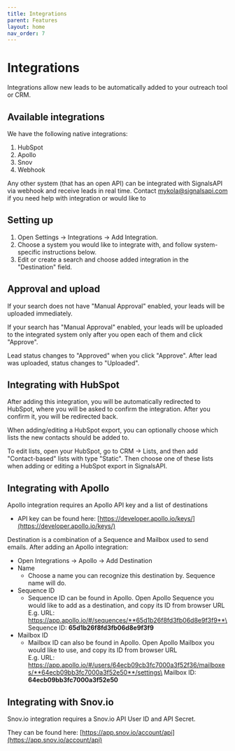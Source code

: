 ```yaml
---
title: Integrations
parent: Features
layout: home
nav_order: 7
---
```


# Integrations

Integrations allow new leads to be automatically added to your outreach tool or CRM.

## Available integrations

We have the following native integrations:

1. HubSpot
2. Apollo
3. Snov
4. Webhook

Any other system (that has an open API) can be integrated with SignalsAPI via webhook and receive leads in real time. Contact mykola@signalsapi.com if you need help with integration or would like to&#x20;

## Setting up

1. Open Settings -> Integrations -> Add Integration.
2. Choose a system you would like to integrate with, and follow system-specific instructions below.
3. Edit or create a search and choose added integration in the "Destination" field.

## Approval and upload

If your search does not have "Manual Approval" enabled, your leads will be uploaded immediately.

If your search has "Manual Approval" enabled, your leads will be uploaded to the integrated system only after you open each of them and click "Approve".

Lead status changes to "Approved" when you click "Approve". After lead was uploaded, status changes to "Uploaded".

## Integrating with HubSpot

After adding this integration, you will be automatically redirected to HubSpot, where you will be asked to confirm the integration. After you confirm it, you will be redirected back.

When adding/editing a HubSpot export, you can optionally choose which lists the new contacts should be added to.

To edit lists, open your HubSpot, go to CRM -> Lists, and then add "Contact-based" lists with type "Static". Then choose one of these lists when adding or editing a HubSpot export in SignalsAPI.

## Integrating with Apollo

Apollo integration requires an Apollo API key and a list of destinations

* API key can be found here: [https://developer.apollo.io/keys/](https://developer.apollo.io/keys/)

Destination is a combination of a Sequence and Mailbox used to send emails. After adding an Apollo integration:

* Open Integrations -> Apollo -> Add Destination
* Name
  * Choose a name you can recognize this destination by. Sequence name will do.
* Sequence ID
  * Sequence ID can be found in Apollo. Open Apollo Sequence you would like to add as a destination, and copy its ID from browser URL\
    E.g. URL: https://app.apollo.io/#/sequences/**65d1b26f8fd3fb06d8e9f3f9**\
    Sequence ID: **65d1b26f8fd3fb06d8e9f3f9**
* Mailbox ID
  * Mailbox ID can also be found in Apollo. Open Apollo Mailbox you would like to use, and copy its ID from browser URL\
    E.g. URL: https://app.apollo.io/#/users/64ecb09cb3fc7000a3f52f36/mailboxes/**64ecb09bb3fc7000a3f52e50**/settings\
    Mailbox ID: **64ecb09bb3fc7000a3f52e50**

## Integrating with Snov.io

Snov.io integration requires a Snov.io API User ID and API Secret.

They can be found here: [https://app.snov.io/account/api](https://app.snov.io/account/api)

